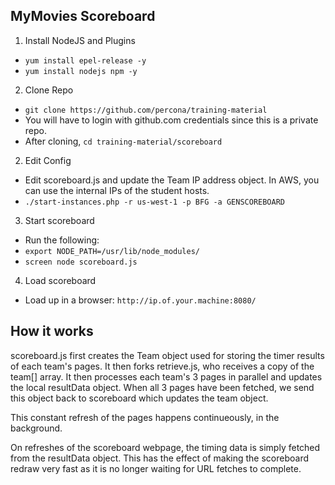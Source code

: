 ## MyMovies Scoreboard

1. Install NodeJS and Plugins
 - `yum install epel-release -y`
 - `yum install nodejs npm -y`
2. Clone Repo
 - `git clone https://github.com/percona/training-material`
 - You will have to login with github.com credentials since this is a private repo.
 - After cloning, `cd training-material/scoreboard`
2. Edit Config
 - Edit scoreboard.js and update the Team IP address object. In AWS, you can use the internal IPs of the student hosts.
 - `./start-instances.php -r us-west-1 -p BFG -a GENSCOREBOARD`
3. Start scoreboard
 - Run the following:
 - `export NODE_PATH=/usr/lib/node_modules/`
 - `screen node scoreboard.js`
4. Load scoreboard
 - Load up in a browser: `http://ip.of.your.machine:8080/`

## How it works

scoreboard.js first creates the Team object used for storing the timer results of each team's pages. It then forks retrieve.js, who receives a copy of the team[] array. It then processes each team's 3 pages in parallel and updates the local resultData object. When all 3 pages have been fetched, we send this object back to scoreboard which updates the team object.

This constant refresh of the pages happens continueously, in the background.

On refreshes of the scoreboard webpage, the timing data is simply fetched from the resultData object. This has the effect of making the scoreboard redraw very fast as it is no longer waiting for URL fetches to complete.
